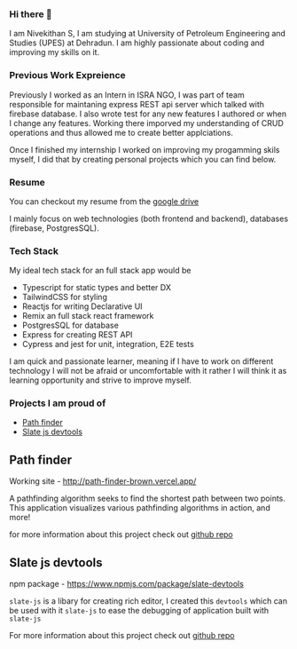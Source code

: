### Hi there 👋

I am Nivekithan S, I am studying at University of Petroleum Engineering and Studies (UPES) at Dehradun. I am highly passionate about coding and improving my skills on it.

### Previous Work Expreience 

Previously I worked as an Intern in ISRA NGO, I was part of team responsible for maintaning express REST api server which talked with firebase database. I also wrote test for any new features I authored or when I change any features. Working there imporved my understanding of CRUD operations and thus allowed me to create better applciations. 

Once I finished my internship I worked on improving my progamming skils myself, I did that by creating personal projects which you can find below. 

### Resume

You can checkout my resume from the [google drive](https://drive.google.com/file/d/1iW2pn6swLG8FtmXTBvmIM6mW46Jt9EWB/view?usp=sharing)

I mainly focus on web technologies (both frontend and backend), databases (firebase, PostgresSQL).


### Tech Stack

My ideal tech stack for an full stack app would be

- Typescript for static types and better DX
- TailwindCSS for styling
- Reactjs for writing Declarative UI
- Remix an full stack react framework
- PostgresSQL for database
- Express for creating REST API
- Cypress and jest for unit, integration, E2E tests


I am quick and passionate learner, meaning if I have to work on different technology I will not be afraid or uncomfortable with it rather I will think it as learning opportunity and strive to improve myself.

### Projects I am proud of
- [Path finder](https://github.com/nivekithan/path-finder)
- [Slate js devtools](https://github.com/nivekithan/slate-devtools)

## Path finder

Working site - http://path-finder-brown.vercel.app/


A pathfinding algorithm seeks to find the shortest path between two points. This application visualizes various pathfinding algorithms in action, and more!

for more information about this project check out [github repo](https://github.com/nivekithan/path-finder) 


## Slate js devtools

npm package - https://www.npmjs.com/package/slate-devtools


`slate-js` is a libary for creating rich editor, I created this `devtools` which can be used with it `slate-js` to ease the debugging of application built with `slate-js`

For more information about this project check out [github repo](https://github.com/nivekithan/slate-devtools)



